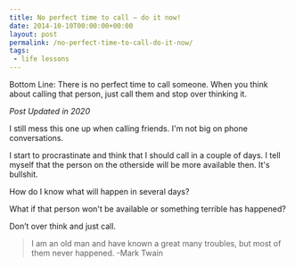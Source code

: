```yaml
---
title: No perfect time to call — do it now!
date: 2014-10-10T00:00:00+00:00
layout: post
permalink: /no-perfect-time-to-call-do-it-now/
tags: 
 - life lessons
---
```


Bottom Line: There is no perfect time to call someone. When you think about calling that person, just call them and stop over thinking it.

*Post Updated in 2020*

I still mess this one up when calling friends. I'm not big on phone conversations.

I start to procrastinate and think that I should call in a couple of days. I tell myself that the person on the otherside will be more available then. It's bullshit.
 
How do I know what will happen in several days? 

What if that person won't be available or something terrible has happened? 

Don’t over think and just call.

> I am an old man and have known a great many troubles, but most of them never happened. -Mark Twain